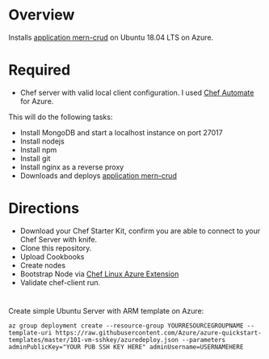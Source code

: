 # Overview

Installs [application mern-crud](https://github.com/cefjoeii/mern-crud) on Ubuntu 18.04 LTS on Azure.

# Required
* Chef server with valid local client configuration.  I used [Chef Automate](https://docs.microsoft.com/azure/virtual-machines/extensions/chef?WT.mc_id=chefazure-github-jagord) for Azure. 

This will do the following tasks:

* Install MongoDB and start a localhost instance on port 27017
* Install nodejs
* Install npm
* Install git
* Install nginx as a reverse proxy
* Downloads and deploys [application mern-crud](https://github.com/cefjoeii/mern-crud)

# Directions

* Download your Chef Starter Kit, confirm you are able to connect to your Chef Server with knife.
* Clone this repository.
* Upload Cookbooks
* Create nodes
* Bootstrap Node via [Chef Linux Azure Extension](https://docs.microsoft.com/azure/virtual-machines/extensions/chef?WT.mc_id=chefazure-github-jagord)
* Validate chef-client run.


# 

Create simple Ubuntu Server with ARM template on Azure:

```
az group deployment create --resource-group YOURRESOURCEGROUPNAME --template-uri https://raw.githubusercontent.com/Azure/azure-quickstart-templates/master/101-vm-sshkey/azuredeploy.json --parameters adminPublicKey="YOUR PUB SSH KEY HERE" adminUsername=USERNAMEHERE
```

